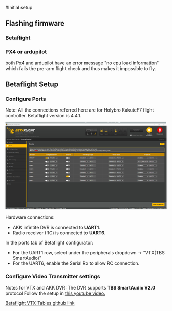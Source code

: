 #Initial setup
## Flashing firmware
### Betaflight
### PX4 or ardupilot
both Px4 and ardupilot have an error message "no cpu load information" which fails the pre-arm flight check and thus makes it impossible to fly.

## Betaflight Setup
### Configure Ports
Note: All the connections referred here are for Holybro KakuteF7 flight controller. Betaflight version is 4.4.1.

![Port config image](https://github.com/Pratiquea/betaflight_fpv/blob/main/ports.png)

Hardware connections:

  * AKK infintite DVR is connected to **UART1**.
  * Radio receiver (RC) is connected to **UART6**.

In the ports tab of Betaflight configurator:

  * For the UART1 row, select under the peripherals dropdown -> "VTX(TBS SmartAudio)"
  * For the UART6, enable the Serial Rx to allow RC connection.


### Configure Video Transmitter settings
Notes for VTX and AKK DVR: The DVR supports **TBS SmartAudio V2.0** protocol
Follow the setup in [this youtube video.](https://www.youtube.com/watch?v=eaSmoOPk9KY&t=1s)

[Betaflight VTX-Tables github link](https://betaflight.com/docs/wiki/archive/VTX-Tables)
